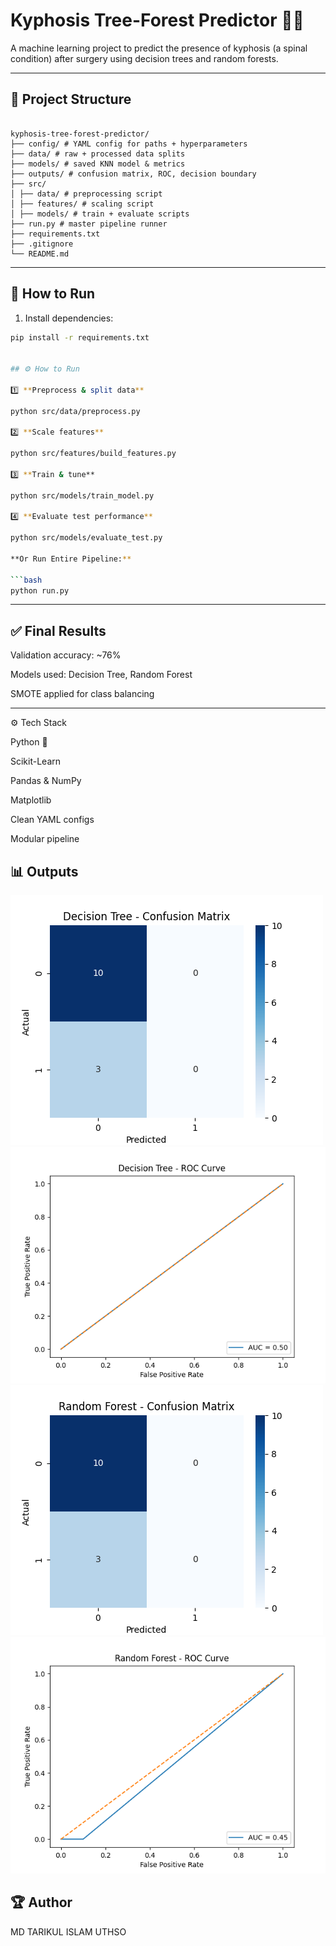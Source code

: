 # Kyphosis Tree-Forest Predictor 🌲🌳

A machine learning project to predict the presence of kyphosis (a spinal condition) after surgery using decision trees and random forests.

---

## 📂 Project Structure

```

kyphosis-tree-forest-predictor/
├── config/ # YAML config for paths + hyperparameters
├── data/ # raw + processed data splits
├── models/ # saved KNN model & metrics
├── outputs/ # confusion matrix, ROC, decision boundary
├── src/
│ ├── data/ # preprocessing script
│ ├── features/ # scaling script
│ ├── models/ # train + evaluate scripts
├── run.py # master pipeline runner
├── requirements.txt
├── .gitignore
└── README.md

````

---
## 🚀 How to Run

1. Install dependencies:

```bash
pip install -r requirements.txt


## ⚙️ How to Run

1️⃣ **Preprocess & split data**  

python src/data/preprocess.py

2️⃣ **Scale features**  

python src/features/build_features.py

3️⃣ **Train & tune**  

python src/models/train_model.py

4️⃣ **Evaluate test performance**  

python src/models/evaluate_test.py

**Or Run Entire Pipeline:**

```bash
python run.py
```

---

## ✅ Final Results

Validation accuracy: ~76%

Models used: Decision Tree, Random Forest

SMOTE applied for class balancing

---
⚙️ Tech Stack

Python 🐍

Scikit-Learn

Pandas & NumPy

Matplotlib

Clean YAML configs

Modular pipeline

## 📊 Outputs
![Decision Tree Confusion Matrix](outputs/decision_tree_confusion_matrix.png)
![Decision Tree ROC Curve](outputs/decision_tree_roc_curve.png)
![Random Forrest Confusion Matrix](outputs/random_forest_confusion_matrix.png)
![Random Forrest ROC Curve](outputs/random_forest_roc_curve.png)


## 🏆 Author
MD TARIKUL ISLAM UTHSO
